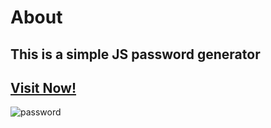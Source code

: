 # About
## This is a simple JS password generator
## [Visit Now!](https://js-simple-password-generator.netlify.app/)
![password](https://github.com/user-attachments/assets/3e82a911-b336-4e2f-a781-2bf4ef99d20b)
